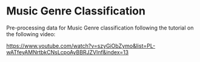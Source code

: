 # Music Genre Classification
Pre-processing data for Music Genre classification following the tutorial on the following video:

https://www.youtube.com/watch?v=szyGiObZymo&list=PL-wATfeyAMNrtbkCNsLcpoAyBBRJZVlnf&index=13
